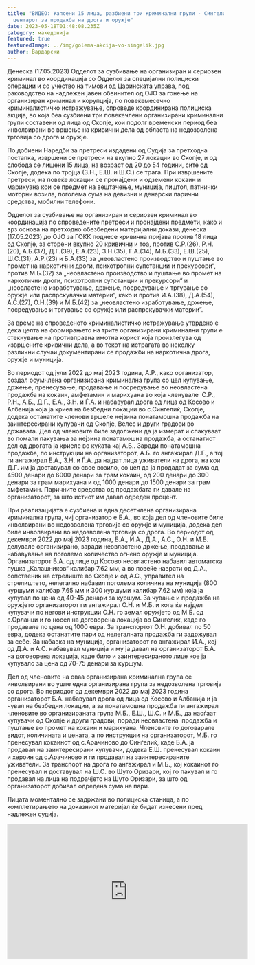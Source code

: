 ```yaml
---
title: "ВИДЕО: Уапсени 15 лица, разбиени три криминални групи - Сингелиќ им бил
  центарот за продажба на дрога и оружје"
date: 2023-05-18T01:48:08.235Z
category: македонија
featured: true
featuredImage: ../img/golema-akcija-vo-singelik.jpg
author: Вардарски
---
```

<!--StartFragment-->

Денеска (17.05.2023) Одделот за сузбивање на организиран и сериозен криминал во координација со Одделот за специјални полициски операции и со учество на тимови од Царинската управа, под раководство на надлежен јавен обвинител од ОЈО за гонење на организиран криминал и корупција, по повеќемесечно криминалистичко истражување, спроведе координирана полициска акција, во која беа сузбиени три повеќечлени организирани криминални групи составени од лица од Скопје, кои подолг временски период беа инволвирани во вршење на кривични дела од областа на недозволена трговија со дрога и оружје.

По добиени Наредби за претреси издадени од Судија за претходна постапка, извршени се претреси на вкупно 27 локации во Скопје, и од слобода се лишени 15 лица, на возраст од 20 до 54 години, сите од Скопје, додека по тројца (З.Н., Е.Ш. и Ш.С.) се трага. При извршените претреси, на повеќе локации се пронајдени и одземени кокаин и марихуана кои се предмет на вештачење, муниција, пиштол, патнички моторни возила, поголема сума на девизни и денарски парични средства, мобилни телефони.

Одделот за сузбивање на организиран и сериозен криминал во координација по спроведените претреси и пронајдени предмети, како и врз основа на претходно обезбедени материјални докази, денеска (17.05.2023) до ОЈО за ГОКК поднесе кривична пријава против 18 лица од Скопје, за сторени вкупно 20 кривични и тоа, против С.Р.(26), Р.Н.(20), А.Б.(37), Д.Г.(39), Е.А.(23), З.Н.(35), Ѓ.А.(34), М.Б.(33), Е.Ш.(25), Ш.С.(31), А.Р.(23) и Б.А.(33) за „неовластено производство и пуштање во промет на наркотични дроги, психотропни супстанции и прекурсори“, против М.Б.(32) за „неовластено производство и пуштање во промет на наркотични дроги, психотропни супстанции и прекурсори“ и „неовластено изработување, држење, посредување и тргување со оружје или распрскувачки материи”, како и против И.А.(38), Д.А.(54), А.С.(27), О.Н.(39) и М.Б.(42) за „неовластено изработување, држење, посредување и тргување со оружје или распрскувачки материи”.

За време на спроведеното криминалистичко истражување утврдено е дека целта на формирањето на трите организирани криминални групи е стекнување на противправна имотна корист која произлегува од извршените кривични дела, а во текот на истрагата во неколку различни случаи документирани се продажби на наркотична дрога, оружје и муниција.

Во периодот од јули 2022 до мај 2023 година, А.Р., како организатор, создал осумчлена организирана криминална група со цел купување, држење, пренесување, продавање и посредување во неовластена продажба на кокаин, амфетамин и марихуана во која членувале  С.Р., Р.Н., А.Б., Д.Г., Е.А., З.Н. и Ѓ.А. и набавувал дрога од лица од Косово и Албанија која ја криел на безбедни локации во с.Сингелиќ, Скопје, додека останатите членови вршеле нејзина понатамошна продажба на заинтересирани купувачи од Скопје, Велес и други градови во државата. Дел од членовите биле задолжени да ја измерат и спакуваат во помали пакувања за нејзина понатамошна продажба, а останатиот дел од дрогата ја криеле во куќата кај А.Б.. Заради понатамошна продажба, по инструкции на организаторот, А.Б. го ангажирал Д.Г., а тој ги ангажирал Е.А., З.Н. и Ѓ.А. да најдат лица уживатели на дрога, на кои Д.Г. им ја доставувал со свое возило, со цел да ја продадат за сума од 4500 денари до 6000 денари за грам кокаин, од 200 денари до 300 денари за грам марихуана и од 1000 денари до 1500 денари за грам амфетамин. Паричните средства од продажбата ги давале на организаторот, за што истиот им давал одреден процент.

При реализацијата е сузбиена и една десетчлена организирана криминална група, чиј организатор е Б.А., во која дел од членовите биле инволвирани во недозволена трговија со оружје и муниција, додека дел биле инволвирани во недозволена трговија со дрога. Во периодот од декември 2022 до мај 2023 година, Б.А., И.А., Д.А., А.С., О.Н. и М.Б. делувале организирано, заради неовластено држење, продавање и набавување на поголемо количество огнено оружје и муниција. Организаторот Б.А. од лице од Косово неовластено набавил автоматска пушка „Калашников“ калибар 7.62 мм, а во повеќе наврати од Д.А., сопственик на стрелиште во Скопје и од А.С., управител на стрелиштето, нелегално набавил поголема количина на муниција (800 куршуми калибар 7.65 мм и 300 куршуми калибар 7.62 мм) која ја купувал по цена од 40-45 денари за куршум. За чување и продажба на оружјето организаторот ги ангажирал О.Н. и М.Б. и кога ќе најдел купувачи по негови инструкции О.Н. го земал оружјето од М.Б. од с.Орланци и го носел на договорена локација во Сингелиќ, каде го продавале по цена од 1000 евра. За транспортот О.Н. добивал по 50 евра, додека останатите пари од нелегалната продажба ги задржувал за себе. За набавка на муниција, организаторот го ангажирал И.А., кој од Д.А. и А.С. набавувал муниција и му ја давал на организаторот Б.А. на договорена локација, каде било и заинтересираното лице кое ја купувало за цена од 70-75 денари за куршум.

Дел од членовите на оваа организирана криминална група се инволвирани во уште една организирана група за недозволена трговија со дрога. Во периодот од декември 2022 до мај 2023 година организаторот Б.А. набавувал дрога од лица од Косово и Албанија и ја чувал на безбедни локации, а за понатамошна продажба ги ангажирал членовите во организираната група М.Б., Е.Ш., Ш.С. и М.Б., да наоѓаат купувачи од Скопје и други градови, поради неовластена  продажба и пуштање во промет на кокаин и марихуана. Членовите го договарале видот, количината и цената, а по инструкции на организаторот, М.Б. го пренесувал кокаинот од с.Арачиново до Синѓелиќ, каде Б.А. ја продавал на заинтересирани купувачи, додека Е.Ш. пренесувал кокаин и хероин од с.Арачиново и ги продавал на заинтересираните уживатели. За транспорт на дрога го ангажирал и М.Б., кој кокаинот го пренесувал и доставувал на Ш.С. во Шуто Оризари, кој го пакувал и го продавал на лица на подрачјето на Шуто Оризари, за што од организаторот добивал одредена сума на пари.

Лицата моментално се задржани во полициска станица, а по комплетирањето на доказниот материјал ќе бидат изнесени пред надлежен судија.

<!--EndFragment-->

<iframe width="560" height="315" src="https://www.youtube.com/embed/rQKfUI6_gPU" title="Претреси на 27 локации, приведени 15 лица, сузбиени три организирани криминални групи" frameborder="0" allow="accelerometer; autoplay; clipboard-write; encrypted-media; gyroscope; picture-in-picture; web-share" allowfullscreen></iframe>
